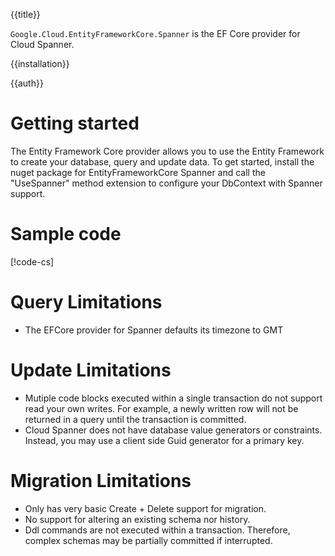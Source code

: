 {{title}}

`Google.Cloud.EntityFrameworkCore.Spanner` is the EF Core provider for Cloud Spanner.

{{installation}}

{{auth}}

# Getting started

The Entity Framework Core provider allows you to use the Entity Framework
to create your database, query and update data. To get started, install
the nuget package for EntityFrameworkCore Spanner and call the "UseSpanner"
method extension to configure your DbContext with Spanner support.

# Sample code
[!code-cs[](obj/snippets/Microsoft.EntityFrameworkCore.SpannerDbContextOptionsExtensions.txt#UseSpanner)]

# Query Limitations
* The EFCore provider for Spanner defaults its timezone to GMT

# Update Limitations
* Mutiple code blocks executed within a single transaction do not support
read your own writes.  For example, a newly written row will not be returned
in a query until the transaction is committed. 
* Cloud Spanner does not have database value generators or constraints.
Instead, you may use a client side Guid generator for a primary key.

# Migration Limitations
* Only has very basic Create + Delete support for migration.
* No support for altering an existing schema nor history.
* Ddl commands are not executed within a transaction. Therefore,
complex schemas may be partially committed if interrupted.
